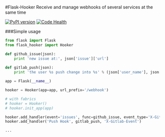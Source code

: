 #Flask-Hooker
Receive and manage webhooks of several services at the same time

[![PyPI version](https://badge.fury.io/py/Flask-Hooker.svg)](https://badge.fury.io/py/Flask-Hooker)
[![Code Health](https://landscape.io/github/doblel/Flask-Hooker/master/landscape.svg?style=flat)](https://landscape.io/github/doblel/Flask-Hooker/master)


###Simple usage
```python 
from flask import Flask
from flask_hooker import Hooker

def github_issue(json):
    print 'new issue at:', json['issue']['url']
    
def gitlab_push(json):
    print 'the user %s push change into %s' % (json['user_name'], json['project']['name'])

app = Flask(__name__)

hooker = Hooker(app=app, url_prefix='/webhook')

# with fabrics
# hooker = Hooker()
# hooker.init_app(app)

hooker.add_handler(event='issues', func=github_issue, event_type='X-Github-Event')
hooker.add_handler('Push Hook', gitlab_push, 'X-Gitlab-Event')

...
```
